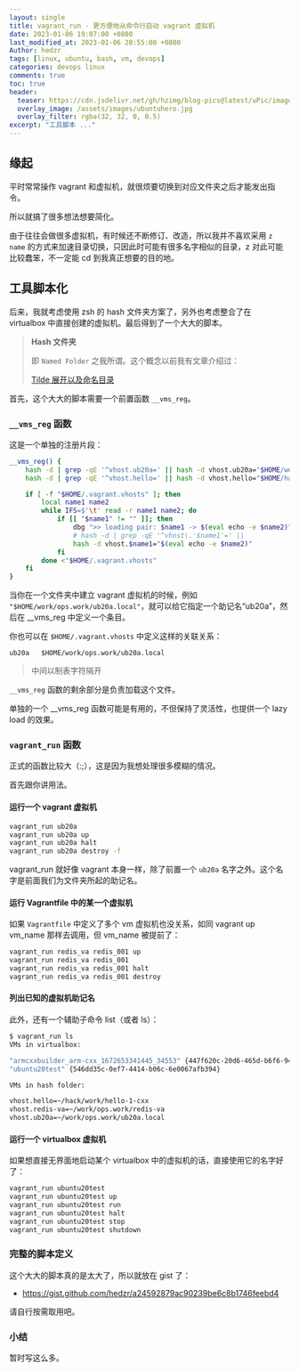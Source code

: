 ```yaml
---
layout: single
title: vagrant_run - 更方便地从命令行启动 vagrant 虚拟机
date: 2023-01-06 19:07:00 +0800
last_modified_at: 2023-01-06 20:55:00 +0800
Author: hedzr
tags: [linux, ubuntu, bash, vm, devops]
categories: devops linux
comments: true
toc: true
header:
  teaser: https://cdn.jsdelivr.net/gh/hzimg/blog-pics@latest/uPic/image-20230223182822880.png
  overlay_image: /assets/images/ubuntuhero.jpg
  overlay_filter: rgba(32, 32, 0, 0.5)
excerpt: "工具脚本 ..."
---
```


## 缘起

平时常常操作 vagrant 和虚拟机，就很烦要切换到对应文件夹之后才能发出指令。

所以就搞了很多想法想要简化。

由于往往会做很多虚拟机，有时候还不断修订、改造，所以我并不喜欢采用 `z name` 的方式来加速目录切换，只因此时可能有很多名字相似的目录，z 对此可能比较蠢笨，不一定能 cd 到我真正想要的目的地。

## 工具脚本化

后来，我就考虑使用 zsh 的 hash 文件夹方案了，另外也考虑整合了在 virtualbox 中直接创建的虚拟机。最后得到了一个大大的脚本。

> **Hash 文件夹**
>
> 即 `Named Folder` 之我所谓。这个概念以前我有文章介绍过：
>
>  [Tilde 展开以及命名目录](https://hedzr.com/devops/shell/tlide-expansion-and-named-directories/) 

首先，这个大大的脚本需要一个前置函数 `__vms_reg`。

### `__vms_reg` 函数

这是一个单独的注册片段：

```bash
__vms_reg() {
	hash -d | grep -qE '^vhost.ub20a=' || hash -d vhost.ub20a="$HOME/work/ops.work/ub20a.local"
	hash -d | grep -qE '^vhost.hello=' || hash -d vhost.hello="$HOME/hack/work/hello-1-cxx"

	if [ -f "$HOME/.vagrant.vhosts" ]; then
		local name1 name2
		while IFS=$'\t' read -r name1 name2; do
			if [[ "$name1" != "" ]]; then
				dbg ">> loading pair: $name1 -> $(eval echo -e $name2)"
				# hash -d | grep -qE '^vhost\.'$name1'=' ||
				hash -d vhost.$name1="$(eval echo -e $name2)"
			fi
		done <"$HOME/.vagrant.vhosts"
	fi
}
```

当你在一个文件夹中建立 vagrant 虚拟机的时候，例如 `"$HOME/work/ops.work/ub20a.local"`，就可以给它指定一个助记名“ub20a”，然后在 __vms_reg 中定义一个条目。

你也可以在 `$HOME/.vagrant.vhosts` 中定义这样的关联关系：

```
ub20a	$HOME/work/ops.work/ub20a.local
```

> 中间以制表字符隔开

`__vms_reg` 函数的剩余部分是负责加载这个文件。

单独的一个 __vms_reg 函数可能是有用的，不但保持了灵活性，也提供一个 lazy load 的效果。



### `vagrant_run` 函数

正式的函数比较大（:;），这是因为我想处理很多模糊的情况。

首先跟你讲用法。

#### 运行一个 vagrant 虚拟机

```bash
vagrant_run ub20a
vagrant_run ub20a up
vagrant_run ub20a halt
vagrant_run ub20a destroy -f
```

vagrant_run 就好像 vagrant 本身一样，除了前置一个 `ub20a` 名字之外。这个名字是前面我们为文件夹所起的助记名。

#### 运行 Vagrantfile 中的某一个虚拟机

如果 `Vagrantfile` 中定义了多个 vm 虚拟机也没关系，如同 vagrant up vm_name 那样去调用，但 vm_name 被提前了：

```bash
vagrant_run redis_va redis_001 up
vagrant_run redis_va redis_001
vagrant_run redis_va redis_001 halt
vagrant_run redis_va redis_001 destroy
```

#### 列出已知的虚拟机助记名

此外，还有一个辅助子命令 list（或者 ls）：

```bash
$ vagrant_run ls
VMs in virtualbox:

"armcxxbuilder_arm-cxx_1672653341445_34553" {447f620c-20d6-465d-b6f6-940b15b7cf1d}
"ubuntu20test" {546dd35c-0ef7-4414-b06c-6e0067afb394}

VMs in hash folder:

vhost.hello=~/hack/work/hello-1-cxx
vhost.redis-va=~/work/ops.work/redis-va
vhost.ub20a=~/work/ops.work/ub20a.local

```

#### 运行一个 virtualbox 虚拟机

如果想直接无界面地启动某个 virtualbox 中的虚拟机的话，直接使用它的名字好了：

```bash
vagrant_run ubuntu20test
vagrant_run ubuntu20test up
vagrant_run ubuntu20test run
vagrant_run ubuntu20test halt
vagrant_run ubuntu20test stop
vagrant_run ubuntu20test shutdown
```

### 完整的脚本定义

这个大大的脚本真的是太大了，所以就放在 gist 了：

- <https://gist.github.com/hedzr/a24592879ac90239be6c8b1746feebd4>

请自行按需取用吧。





### 小结

暂时写这么多。